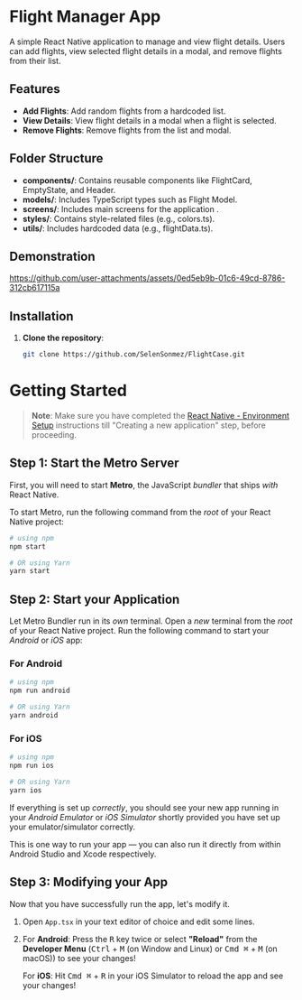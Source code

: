 # Flight Manager App

A simple React Native application to manage and view flight details. Users can add flights, view selected flight details in a modal, and remove flights from their list.

## Features

- **Add Flights**: Add random flights from a hardcoded list.
- **View Details**: View flight details in a modal when a flight is selected.
- **Remove Flights**: Remove flights from the list and modal.

## Folder Structure

- **components/**: Contains reusable components like FlightCard, EmptyState, and Header.
- **models/**: Includes TypeScript types such as Flight Model.
- **screens/**: Includes main screens for the application .
- **styles/**: Contains style-related files (e.g., colors.ts).
- **utils/**: Includes hardcoded data (e.g., flightData.ts).

## Demonstration
https://github.com/user-attachments/assets/0ed5eb9b-01c6-49cd-8786-312cb617115a


## Installation

1. **Clone the repository**:
   ```bash
   git clone https://github.com/SelenSonmez/FlightCase.git
   ```

# Getting Started

> **Note**: Make sure you have completed the [React Native - Environment Setup](https://reactnative.dev/docs/environment-setup) instructions till "Creating a new application" step, before proceeding.

## Step 1: Start the Metro Server

First, you will need to start **Metro**, the JavaScript _bundler_ that ships _with_ React Native.

To start Metro, run the following command from the _root_ of your React Native project:

```bash
# using npm
npm start

# OR using Yarn
yarn start
```

## Step 2: Start your Application

Let Metro Bundler run in its _own_ terminal. Open a _new_ terminal from the _root_ of your React Native project. Run the following command to start your _Android_ or _iOS_ app:

### For Android

```bash
# using npm
npm run android

# OR using Yarn
yarn android
```

### For iOS

```bash
# using npm
npm run ios

# OR using Yarn
yarn ios
```

If everything is set up _correctly_, you should see your new app running in your _Android Emulator_ or _iOS Simulator_ shortly provided you have set up your emulator/simulator correctly.

This is one way to run your app — you can also run it directly from within Android Studio and Xcode respectively.

## Step 3: Modifying your App

Now that you have successfully run the app, let's modify it.

1. Open `App.tsx` in your text editor of choice and edit some lines.
2. For **Android**: Press the <kbd>R</kbd> key twice or select **"Reload"** from the **Developer Menu** (<kbd>Ctrl</kbd> + <kbd>M</kbd> (on Window and Linux) or <kbd>Cmd ⌘</kbd> + <kbd>M</kbd> (on macOS)) to see your changes!

   For **iOS**: Hit <kbd>Cmd ⌘</kbd> + <kbd>R</kbd> in your iOS Simulator to reload the app and see your changes!
